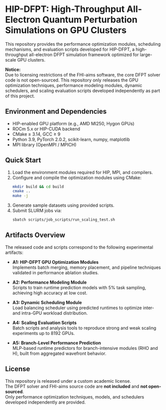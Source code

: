 # HIP-DFPT: High-Throughput All-Electron Quantum Perturbation Simulations on GPU Clusters

This repository provides the performance optimization modules, scheduling mechanisms, and evaluation scripts developed for HIP-DFPT, a high-throughput all-electron DFPT simulation framework optimized for large-scale GPU clusters.

**Notice:**  
Due to licensing restrictions of the FHI-aims software, the core DFPT solver code is not open-sourced. This repository only releases the GPU optimization techniques, performance modeling modules, dynamic schedulers, and scaling evaluation scripts developed independently as part of this project.


## Environment and Dependencies

- HIP-enabled GPU platform (e.g., AMD MI250, Hygon GPUs)
- ROCm 5.x or HIP-CUDA backend
- CMake ≥ 3.14, GCC ≥ 9
- Python 3.9, PyTorch 2.0.2, scikit-learn, numpy, matplotlib
- MPI library (OpenMPI / MPICH)

## Quick Start

1. Load the environment modules required for HIP, MPI, and compilers.
2. Configure and compile the optimization modules using CMake:
   ```bash
   mkdir build && cd build
   cmake ..
   make -j
   ```
3. Generate sample datasets using provided scripts.
4. Submit SLURM jobs via:
   ```bash
   sbatch scripts/job_scripts/run_scaling_test.sh
   ```

## Artifacts Overview

The released code and scripts correspond to the following experimental artifacts:

- **A1: HIP-DFPT GPU Optimization Modules**  
  Implements batch merging, memory placement, and pipeline techniques validated in performance ablation studies.

- **A2: Performance Modeling Module**  
  Scripts to train runtime prediction models with 5% task sampling, achieving high accuracy at low cost.

- **A3: Dynamic Scheduling Module**  
  Load balancing scheduler using predicted runtimes to optimize inter- and intra-GPU workload distribution.

- **A4: Scaling Evaluation Scripts**  
  Batch scripts and analysis tools to reproduce strong and weak scaling experiments up to 8192 GPUs.

- **A5: Branch-Level Performance Prediction**  
  MLP-based runtime predictors for branch-intensive modules (RHO and H), built from aggregated wavefront behavior.

## License

This repository is released under a custom academic license.  
The DFPT solver and FHI-aims source code are **not included** and **not open-sourced**.  
Only performance optimization techniques, models, and schedulers developed independently are provided.

